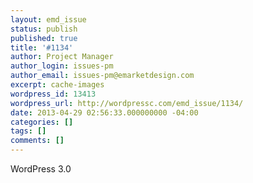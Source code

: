 ```yaml
---
layout: emd_issue
status: publish
published: true
title: '#1134'
author: Project Manager
author_login: issues-pm
author_email: issues-pm@emarketdesign.com
excerpt: cache-images
wordpress_id: 13413
wordpress_url: http://wordpressc.com/emd_issue/1134/
date: 2013-04-29 02:56:33.000000000 -04:00
categories: []
tags: []
comments: []
---
```

WordPress 3.0
